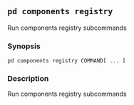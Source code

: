## `pd components registry`

Run components registry subcommands

### Synopsis

    pd components registry COMMAND[ ... ]

### Description

Run components registry subcommands

